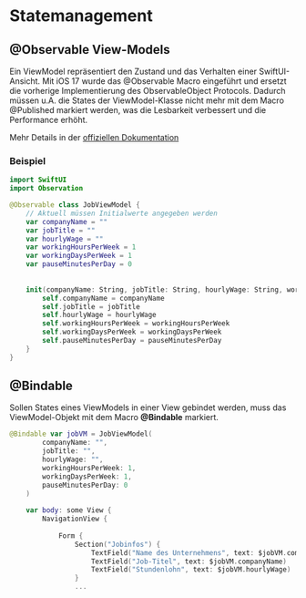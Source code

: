 # Statemanagement

## @Observable View-Models

Ein ViewModel repräsentiert den Zustand und das Verhalten einer SwiftUI-Ansicht.
Mit iOS 17 wurde das @Observable Macro eingeführt und ersetzt die vorherige Implementierung des ObservableObject Protocols. Dadurch müssen u.A. die States der ViewModel-Klasse nicht mehr mit dem Macro @Published markiert werden, was die Lesbarkeit verbessert und die Performance erhöht.

Mehr Details in der [offiziellen Dokumentation](https://developer.apple.com/documentation/swiftui/migrating-from-the-observable-object-protocol-to-the-observable-macro)

### Beispiel

```swift
import SwiftUI
import Observation

@Observable class JobViewModel {
    // Aktuell müssen Initialwerte angegeben werden
    var companyName = ""
    var jobTitle = ""
    var hourlyWage = ""
    var workingHoursPerWeek = 1
    var workingDaysPerWeek = 1
    var pauseMinutesPerDay = 0
    
    
    init(companyName: String, jobTitle: String, hourlyWage: String, workingHoursPerWeek: Int, workingDaysPerWeek: Int, pauseMinutesPerDay: Int) {
        self.companyName = companyName
        self.jobTitle = jobTitle
        self.hourlyWage = hourlyWage
        self.workingHoursPerWeek = workingHoursPerWeek
        self.workingDaysPerWeek = workingDaysPerWeek
        self.pauseMinutesPerDay = pauseMinutesPerDay
    }
}
```

## @Bindable

Sollen States eines ViewModels in einer View gebindet werden, muss das ViewModel-Objekt mit dem Macro **@Bindable** markiert.

```swift
@Bindable var jobVM = JobViewModel(
        companyName: "",
        jobTitle: "",
        hourlyWage: "",
        workingHoursPerWeek: 1,
        workingDaysPerWeek: 1,
        pauseMinutesPerDay: 0
    )
    
    var body: some View {
        NavigationView {
            
            Form {
                Section("Jobinfos") {
                    TextField("Name des Unternehmens", text: $jobVM.companyName)
                    TextField("Job-Titel", text: $jobVM.companyName)
                    TextField("Stundenlohn", text: $jobVM.hourlyWage)
                }
                ...
```
